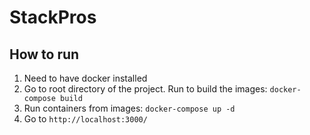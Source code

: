 # StackPros

## How to run
1. Need to have docker installed
2. Go to root directory of the project. Run to build the images: `docker-compose build`
3. Run containers from images: `docker-compose up -d`
4. Go to `http://localhost:3000/`